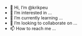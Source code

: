 - 👋 Hi, I’m @krikpeu
- 👀 I’m interested in ...
- 🌱 I’m currently learning ...
- 💞️ I’m looking to collaborate on ...
- 📫 How to reach me ...

<!---
krikpeu/krikpeu is a ✨ special ✨ repository because its `README.md` (this file) appears on your GitHub profile.
You can click the Preview link to take a look at your changes.
--->
